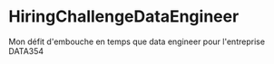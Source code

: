 # HiringChallengeDataEngineer
Mon défit d'embouche en temps que data engineer pour l'entreprise DATA354
